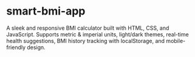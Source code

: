 # smart-bmi-app
A sleek and responsive BMI calculator built with HTML, CSS, and JavaScript. Supports metric &amp; imperial units, light/dark themes, real-time health suggestions, BMI history tracking with localStorage, and mobile-friendly design.
